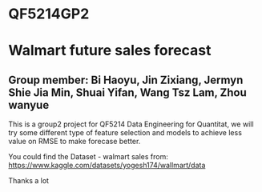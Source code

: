 # QF5214GP2

# Walmart future sales forecast
## Group member: Bi Haoyu, Jin Zixiang, Jermyn Shie Jia Min, Shuai Yifan, Wang Tsz Lam, Zhou wanyue
This is a group2 project for QF5214 Data Engineering for Quantitat, we will try some different type of 
feature selection and models to achieve less value on RMSE to make forecase better.

You could find the Dataset - walmart sales from: https://www.kaggle.com/datasets/yogesh174/wallmart/data

Thanks a lot
